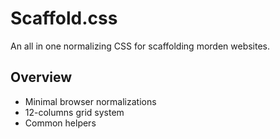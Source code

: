 # Scaffold.css 
An all in one normalizing CSS for scaffolding morden websites.

## Overview 
* Minimal browser normalizations
* 12-columns grid system
* Common helpers
